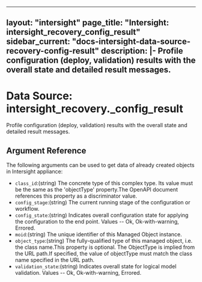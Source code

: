 
---
layout: "intersight"
page_title: "Intersight: intersight_recovery_config_result"
sidebar_current: "docs-intersight-data-source-recovery-config-result"
description: |-
Profile configuration (deploy, validation) results with the overall state and detailed result messages.
---

# Data Source: intersight_recovery._config_result
Profile configuration (deploy, validation) results with the overall state and detailed result messages.
## Argument Reference
The following arguments can be used to get data of already created objects in Intersight appliance:
* `class_id`:(string) The concrete type of this complex type. Its value must be the same as the 'objectType' property.The OpenAPI document references this property as a discriminator value. 
* `config_stage`:(string) The current running stage of the configuration or workflow. 
* `config_state`:(string) Indicates overall configuration state for applying the configuration to the end point. Values  -- Ok, Ok-with-warning, Errored. 
* `moid`:(string) The unique identifier of this Managed Object instance. 
* `object_type`:(string) The fully-qualified type of this managed object, i.e. the class name.This property is optional. The ObjectType is implied from the URL path.If specified, the value of objectType must match the class name specified in the URL path. 
* `validation_state`:(string) Indicates overall state for logical model validation. Values  -- Ok, Ok-with-warning, Errored. 
